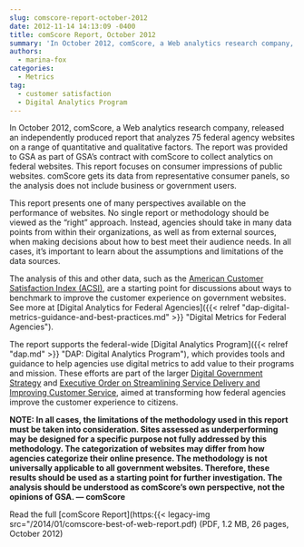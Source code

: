 ```yaml
---
slug: comscore-report-october-2012
date: 2012-11-14 14:13:09 -0400
title: comScore Report, October 2012
summary: 'In October 2012, comScore, a Web analytics research company, released an independently produced report that analyzes 75 federal agency websites on a range of quantitative and qualitative factors. The report was provided to GSA as part of GSA&rsquo;s contract with comScore to collect analytics on federal websites. This report focuses on consumer impressions of public websites. comScore'
authors:
  - marina-fox
categories:
  - Metrics
tag:
  - customer satisfaction
  - Digital Analytics Program
---
```


In October 2012, comScore, a Web analytics research company, released an independently produced report that analyzes 75 federal agency websites on a range of quantitative and qualitative factors. The report was provided to GSA as part of GSA’s contract with comScore to collect analytics on federal websites. This report focuses on consumer impressions of public websites. comScore gets its data from representative consumer panels, so the analysis does not include business or government users.

This report presents one of many perspectives available on the performance of websites. No single report or methodology should be viewed as the &#8220;right&#8221; approach. Instead, agencies should take in many data points from within their organizations, as well as from external sources, when making decisions about how to best meet their audience needs. In all cases, it’s important to learn about the assumptions and limitations of the data sources.

The analysis of this and other data, such as the [American Customer Satisfaction Index (ACSI)](http://foresee.com/research-white-papers/research-by-industry.shtml#government), are a starting point for discussions about ways to benchmark to improve the customer experience on government websites. See more at [Digital Analytics for Federal Agencies]({{< relref "dap-digital-metrics-guidance-and-best-practices.md" >}} "Digital Metrics for Federal Agencies").

The report supports the federal-wide [Digital Analytics Program]({{< relref "dap.md" >}} "DAP: Digital Analytics Program"), which provides tools and guidance to help agencies use digital metrics to add value to their programs and mission. These efforts are part of the larger [Digital Government Strategy](http://www.whitehouse.gov/sites/default/files/omb/egov/digital-government/digital-government.html) and [Executive Order on Streamlining Service Delivery and Improving Customer Service](http://www.whitehouse.gov/the-press-office/2011/04/27/executive-order-streamlining-service-delivery-and-improving-customer-ser), aimed at transforming how federal agencies improve the customer experience to citizens.

**NOTE: In all cases, the limitations of the methodology used in this report must be taken into consideration. Sites assessed as underperforming may be designed for a specific purpose not fully addressed by this methodology. The categorization of websites may differ from how agencies categorize their online presence. The methodology is not universally applicable to all government websites. Therefore, these results should be used as a starting point for further investigation. The analysis should be understood as comScore&#8217;s own perspective, not the opinions of GSA.  — comScore**

Read the full [comScore Report](https:{{< legacy-img src="/2014/01/comscore-best-of-web-report.pdf)  (PDF, 1.2 MB, 26 pages, October 2012)